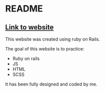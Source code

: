 # README

## [Link to website](https://romain-gille.herokuapp.com/) 

This website was created using ruby on Rails.

The goal of this website is to practice: 
* Ruby on rails
* JS
* HTML
* SCSS

It has been fully designed and coded by me.
